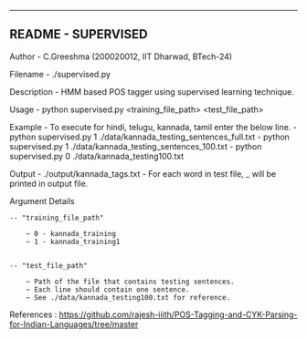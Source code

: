 --------------------------------------------------------------------------
README - SUPERVISED
--------------------------------------------------------------------------

Author		- C.Greeshma (200020012, IIT Dharwad, BTech-24)

Filename	 	- ./supervised.py

Description	- HMM based POS tagger using supervised learning technique.

Usage		- python supervised.py <training_file_path> <test_file_path> 
	
Example		- To execute for hindi, telugu, kannada, tamil enter the below line.
		- python supervised.py 1 ./data/kannada_testing_sentences_full.txt
		- python supervised.py 1 ./data/kannada_testing_sentences_100.txt
		- python supervised.py 0 ./data/kannada_testing100.txt
		

Output		- ./output/kannada_tags.txt
		- For each word in test file, <word>_<tag> will be printed in output file.

Argument Details

	-- "training_file_path" 

		~ 0 - kannada_training
 		~ 1 - kannada_training1


	-- "test_file_path"

		~ Path of the file that contains testing sentences.
		~ Each line should contain one sentence.
		~ See ./data/kannada_testing100.txt for reference.


References : https://github.com/rajesh-iiith/POS-Tagging-and-CYK-Parsing-for-Indian-Languages/tree/master